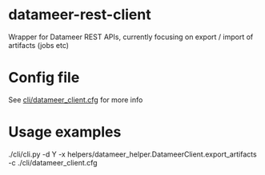datameer-rest-client
=============

Wrapper for Datameer REST APIs, currently focusing on export / import of artifacts (jobs etc)


Config file
==============
See [cli/datameer_client.cfg](../cli/datameer_client.cfg) for more info


Usage examples
==============
./cli/cli.py -d Y -x helpers/datameer_helper.DatameerClient.export_artifacts -c ./cli/datameer_client.cfg


